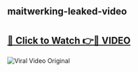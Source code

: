 ## maitwerking-leaked-video 

# <h2><a href="http://freeplayer.one?title=maitwerking-leaked-video&ref=21J">🔗 Click to Watch 👉🔴 VIDEO</a></h2>

<a href="http://freeplayer.one?title=maitwerking-leaked-video&ref=21J" rel="nofollow" data-target="animated-image.originalLink"><img src="https://i.ibb.co.com/xMMVF88/686577567.gif" alt="Viral Video Original" style="max-width: 100%; display: inline-block;" data-target="animated-image.originalImage"></a>

